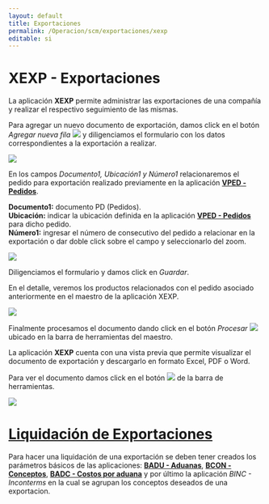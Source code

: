 ```yaml
---
layout: default
title: Exportaciones
permalink: /Operacion/scm/exportaciones/xexp
editable: si
---
```


# XEXP - Exportaciones

La aplicación **XEXP** permite administrar las exportaciones de una compañía y realizar el respectivo seguimiento de las mismas.  

Para agregar un nuevo documento de exportación, damos click en el botón _Agregar nueva fila_ ![](mas.png) y diligenciamos el formulario con los datos correspondientes a la exportación a realizar.  


![](xexp.png)

En los campos _Documento1, Ubicación1 y Número1_ relacionaremos el pedido para exportación realizado previamente en la aplicación [**VPED - Pedidos**](http://docs.oasiscom.com/Operacion/scm/ventas/vpedido/vped).  

**Documento1:** documento PD (Pedidos).  
**Ubicación:** indicar la ubicación definida en la aplicación [**VPED - Pedidos**](http://docs.oasiscom.com/Operacion/scm/ventas/vpedido/vped) para dicho pedido.  
**Número1:** ingresar el número de consecutivo del pedido a relacionar en la exportación o dar doble click sobre el campo y seleccionarlo del zoom.  

![](xexp1.png)

Diligenciamos el formulario y damos click en _Guardar_.  

En el detalle, veremos los productos relacionados con el pedido asociado anteriormente en el maestro de la aplicación XEXP.  

![](xexp2.png)

Finalmente procesamos el documento dando click en el botón _Procesar_ ![](procesar.png) ubicado en la barra de herramientas del maestro.  

La aplicación **XEXP** cuenta con una vista previa que permite visualizar el documento de exportación y descargarlo en formato Excel, PDF o Word.  

Para ver el documento damos click en el botón ![](lupa.png) de la barra de herramientas.  

![](previa.png)

# [Liquidación de Exportaciones](http://docs.oasiscom.com/Operacion/scm/exportaciones/xexp#liquidación-de-exportaciones)

Para hacer una liquidación de una exportación se deben tener creados los parámetros básicos de las aplicaciones: [**BADU - Aduanas**](http://docs.oasiscom.com/Operacion/common/bcomer/badu), [**BCON - Conceptos**](http://docs.oasiscom.com/Operacion/common/bsistema/bcon#liquidación-de-exportaciones), [**BADC - Costos por aduana**](http://docs.oasiscom.com/Operacion/common/bcomer/badc) y por último  la aplicación _BINC - Inconterms_ en la cual se agrupan los conceptos deseados de una exportacion.  







